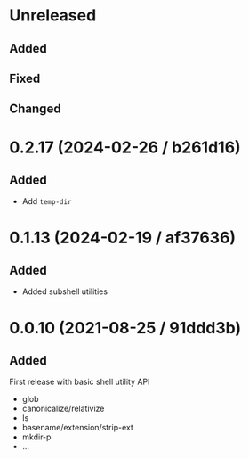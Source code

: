 # Unreleased

## Added

## Fixed

## Changed

# 0.2.17 (2024-02-26 / b261d16)

## Added

- Add `temp-dir`

# 0.1.13 (2024-02-19 / af37636)

## Added

- Added subshell utilities

# 0.0.10 (2021-08-25 / 91ddd3b)

## Added

First release with basic shell utility API

- glob
- canonicalize/relativize
- ls
- basename/extension/strip-ext
- mkdir-p
- ...